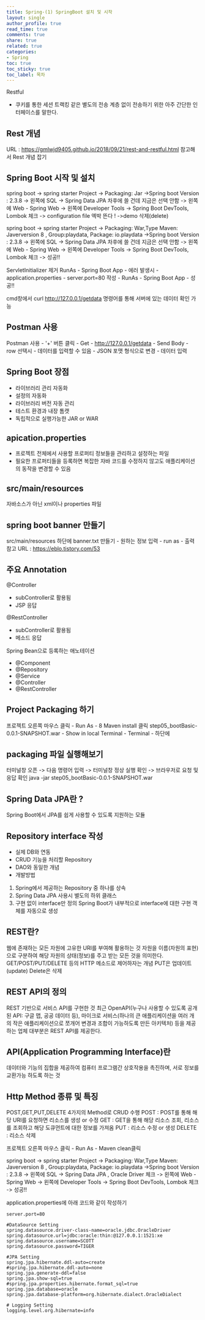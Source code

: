 ```yaml
---
title: Spring-(1) SpringBoot 설치 및 시작
layout: single
author_profile: true
read_time: true
comments: true
share: true
related: true
categories:
- Spring
toc: true
toc_sticky: true
toc_label: 목차
---
```




Restful 
- 쿠키를 통한 세션 트랙킹 같은 별도의 전송 계층 없이 전송하기 위한 아주 간단한 인터페이스를 말한다.

## Rest 개념
URL : https://gmlwjd9405.github.io/2018/09/21/rest-and-restful.html
참고해서  Rest 개념 잡기

## Spring Boot 시작 및 설치
spring boot -> spring starter Project -> Packaging: Jar ->Spring boot Version : 2.3.8 -> 왼쪽에 SQL -> Spring Data JPA 차후에 쓸 건데 지금은 선택 안함 ->
왼쪽에 Web - Spring Web -> 왼쪽에 Developer Tools -> Spring Boot DevTools, Lombok 체크 -> configuration file 엑박 뜬다 ! ->demo 삭제(delete)

spring boot -> spring starter Project -> Packaging: War,Type Maven: Javerversion 8 , Group:playdata, Package: io.playdata  ->Spring boot Version : 2.3.8 -> 왼쪽에 SQL -> Spring Data JPA 차후에 쓸 건데 지금은 선택 안함 ->
왼쪽에 Web - Spring Web -> 왼쪽에 Developer Tools -> Spring Boot DevTools, Lombok 체크 -> 성공!!

ServletInitializer 제거 
RunAs - Spring Boot App - 에러 발생시 - application.properties - server.port=80 작성 - RunAs - Spring Boot App - 성공!!


cmd창에서 curl http://127.0.0.1/getdata 명령어를 통해 서버에 있는 데이터 확인 가능 

## Postman 사용
Postman 사용 - '+' 버튼 클릭 - Get - http://127.0.0.1/getdata - Send 
Body - row 선택시 - 데이터를 입력할 수 있음 - JSON 포맷 형식으로 변경 - 데이터 입력


## Spring Boot 장점
- 라이브러리 관리 자동화
- 설정의 자동화
- 라이브러리 버전 자동 관리
- 테스트 환경과 내장 톰캣
- 독립적으로 실행가능한 JAR or WAR

## apication.properties
- 프로젝트 전체에서 사용할 프로퍼티 정보들을 관리하고 설정하는 파일 
- 필요한 프로퍼티들을 등록하면 복잡한 자바 코드를 수정하지 않고도 애플리케이션의 동작을 변경할 수 있음

## src/main/resources 
자바소스가 아닌 xml이나 properties 파일

## spring boot banner 만들기
src/main/resources 하단에 banner.txt 만들기 - 원하는 정보 입력 - run as - 출력 
참고 URL : https://eblo.tistory.com/53

## 주요 Annotation
@Controller 
- subController로 활용됨 
- JSP 응답

@RestController
- subController로 활용됨 
- 메소드 응답

Spring Bean으로 등록하는 애노테이션
- @Component
- @Repository
- @Service
- @Controller
- @RestController

## Project Packaging 하기
프로젝트 오른쪽 마우스 클릭 - Run As - 8 Maven install 클릭
step05_bootBasic-0.0.1-SNAPSHOT.war - Show in local Terminal - Terminal - 하단에 

## packaging 파일 실행해보기 
터미널창 오픈 -> 다음 명령어 입력 -> 터미널창 정상 실행 확인 -> 브라우저로 요청 및 응답 확인
java -jar step05_bootBasic-0.0.1-SNAPSHOT.war

## Spring Data JPA란 ?
Spring Boot에서 JPA를 쉽게 사용할 수 있도록 지원하는 모듈

## Repository interface 작성
- 실제 DB와 연동
- CRUD 기능을 처리할 Repository
- DAO와 동일한 개념
- 개발방법 
1) Spring에서 제공하는 Repository 중 하나를 상속
2) Spring Data JPA 사용시 별도의 하위 클래스
3) 구현 없이 interface만 정의
Spring Boot가 내부적으로 interface에 대한 구현 객체를 자동으로 생성


## REST란?
웹에 존재하는 모든 자원에 고유한 URI를 부여해 활용하는 것
자원을 이름(자원의 표현)으로 구분하여 해당 자원의 상태(정보)를 주고 받는 모든 것을 의미한다.
GET/POST/PUT/DELETE 등의 HTTP 메소드로 제어하자는 개념
PUT은 업데이트(update)
Delete은 삭제 

## REST API의 정의
REST 기반으로 서비스 API를 구현한 것
최근 OpenAPI(누구나 사용할 수 있도록 공개된 API: 구글 맵, 공공 데이터 등), 마이크로 서비스(하나의 큰 애플리케이션을 여러 개의 작은 애플리케이션으로 쪼개어 변경과 조합이 가능하도록 만든 아키텍처) 등을 제공하는 업체 대부분은 REST API를 제공한다.

## API(Application Programming Interface)란
데이터와 기능의 집합을 제공하여 컴퓨터 프로그램간 상호작용을 촉진하며, 서로 정보를 교환가능 하도록 하는 것

## Http Method 종류 및 특징
POST,GET,PUT,DELETE 4가지의 Method로 CRUD 수행
POST : POST를 통해 해당 URI를 요청하면 리소스를 생성 or 수정
GET : GET을 통해 해당 리소스 조회, 리소스를 조회하고 해당 도큐먼트에 대한 정보를 가져옴
PUT : 리소스 수정 or 생성
DELETE : 리소스 삭제

프로젝트 오른쪽 마우스 클릭 - Run As -  Maven clean클릭

spring boot -> spring starter Project -> Packaging: War,Type Maven: Javerversion 8 , Group:playdata, Package: io.playdata  ->Spring boot Version : 2.3.8 -> 왼쪽에 SQL -> Spring Data JPA , Oracle Driver 체크 ->
왼쪽에 Web - Spring Web -> 왼쪽에 Developer Tools -> Spring Boot DevTools, Lombok 체크 -> 성공!! 


application.properties에 아래 코드와 같이 작성하기
```properties
server.port=80

#DataSource Setting
spring.datasource.driver-class-name=oracle.jdbc.OracleDriver
spring.datasource.url=jdbc:oracle:thin:@127.0.0.1:1521:xe
spring.datasource.username=SCOTT
spring.datasource.password=TIGER

#JPA Setting
spring.jpa.hibernate.ddl-auto=create
#spring.jpa.hibernate.ddl-auto=none
spring.jpa.generate-ddl=false
spring.jpa.show-sql=true
#spring.jpa.properties.hibernate.format_sql=true
spring.jpa.database=oracle
spring.jpa.database-platform=org.hibernate.dialect.OracleDialect

# Logging Setting
logging.level.org.hibernate=info
```

